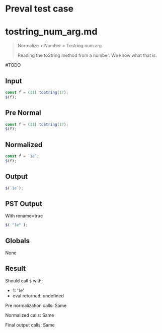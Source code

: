 # Preval test case

# tostring_num_arg.md

> Normalize > Number > Tostring num arg
>
> Reading the toString method from a number. We know what that is.

#TODO

## Input

`````js filename=intro
const f = (31).toString(17);
$(f);
`````

## Pre Normal

`````js filename=intro
const f = (31).toString(17);
$(f);
`````

## Normalized

`````js filename=intro
const f = `1e`;
$(f);
`````

## Output

`````js filename=intro
$(`1e`);
`````

## PST Output

With rename=true

`````js filename=intro
$( "1e" );
`````

## Globals

None

## Result

Should call `$` with:
 - 1: '1e'
 - eval returned: undefined

Pre normalization calls: Same

Normalized calls: Same

Final output calls: Same
